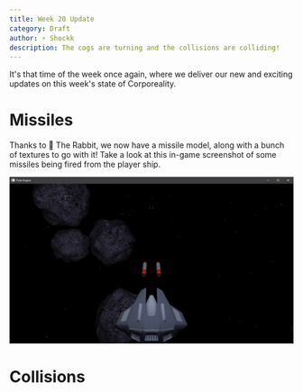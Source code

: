 ```yaml
---
title: Week 20 Update
category: Draft
author: ⚡ Shockk
description: The cogs are turning and the collisions are colliding!
---
```


It's that time of the week once again, where we deliver our new and exciting updates on this week's state of Corporeality.

# Missiles

Thanks to 🐰 The Rabbit, we now have a missile model, along with a bunch of textures to go with it! Take a look at this in-game screenshot of some missiles being fired from the player ship.

![the missile goes pew pew](/assets/img/week-20/pew.png)

# Collisions


